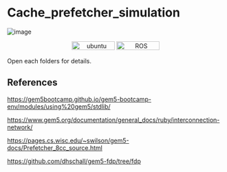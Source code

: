 # Cache_prefetcher_simulation

![image](https://github.com/user-attachments/assets/c96bc175-c660-46b7-9ad8-47e0cba5f915)


<p align="center">
    <img width="100px" height="20px" src="https://img.shields.io/badge/Ubuntu-22.04-orange?logo=Ubuntu&Ubuntu-22.04"
        alt="ubuntu" />
    <img width="100px" height="20px" src="https://img.shields.io/badge/gem5-23.1.0.0-blue?logo=ROS&ROS=noetic" alt="ROS" />
</p>


Open each folders for details.

## References

https://gem5bootcamp.github.io/gem5-bootcamp-env/modules/using%20gem5/stdlib/ <br>

https://www.gem5.org/documentation/general_docs/ruby/interconnection-network/ <br>

https://pages.cs.wisc.edu/~swilson/gem5-docs/Prefetcher_8cc_source.html  <br>

https://github.com/dhschall/gem5-fdp/tree/fdp

